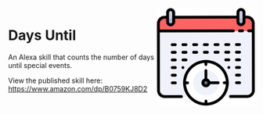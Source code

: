 <img align="right" src="https://raw.githubusercontent.com/nfriend/days-until/master/skill-package/assets/en-US_largeIcon.png" width="200" />

# Days Until

An Alexa skill that counts the number of days until special events.

View the published skill here: https://www.amazon.com/dp/B0759KJ8D2
